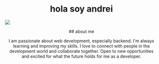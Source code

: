 <div align="center">
  <h1 align="center">hola soy andrei</h1>
</div>

![](https://images5.alphacoders.com/106/1066821.jpg)

<div align="center">
## about me
<div>

I am passionate about web development, especially backend. I'm
always learning and improving my skills. I love to connect with people in the
development world and collaborate together. Open to new opportunities and
excited for what the future holds for me as a developer. 
